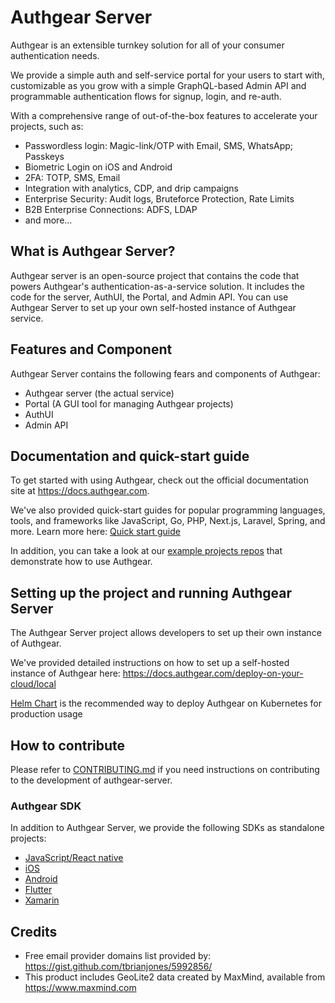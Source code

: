 # Authgear Server
Authgear is an extensible turnkey solution for all of your consumer authentication needs.

We provide a simple auth and self-service portal for your users to start with, customizable as you grow with a simple GraphQL-based Admin API and programmable authentication flows for signup, login, and re-auth.

With a comprehensive range of out-of-the-box features to accelerate your projects, such as:

- Passwordless login: Magic-link/OTP with Email, SMS, WhatsApp; Passkeys
- Biometric Login on iOS and Android
- 2FA: TOTP, SMS, Email
- Integration with analytics, CDP, and drip campaigns
- Enterprise Security: Audit logs, Bruteforce Protection, Rate Limits
- B2B Enterprise Connections: ADFS, LDAP
- and more...

## What is Authgear Server?
Authgear server is an open-source project that contains the code that powers Authgear's authentication-as-a-service solution. It includes the code for the server, AuthUI, the Portal, and Admin API. You can use Authgear Server to set up your own self-hosted instance of Authgear service.

## Features and Component
Authgear Server contains the following fears and components of Authgear:
- Authgear server (the actual service)
- Portal (A GUI tool for managing Authgear projects)
- AuthUI
- Admin API

## Documentation and quick-start guide
To get started with using Authgear, check out the official documentation site at https://docs.authgear.com.

We've also provided quick-start guides for popular programming languages, tools, and frameworks like JavaScript, Go, PHP, Next.js, Laravel, Spring, and more. Learn more here: [Quick start guide](https://docs.authgear.com/get-started/start-building)

In addition, you can take a look at our [example projects repos](https://github.com/orgs/authgear/repositories?language=&q=example&sort=&type=all) that demonstrate how to use Authgear.

## Setting up the project and running Authgear Server
The Authgear Server project allows developers to set up their own instance of Authgear.

We've provided detailed instructions on how to set up a self-hosted instance of Authgear here: https://docs.authgear.com/deploy-on-your-cloud/local

[Helm Chart](https://docs.authgear.com/deploy-on-your-cloud/helm) is the recommended way to deploy Authgear on Kubernetes for production usage

## How to contribute
Please refer to [CONTRIBUTING.md](https://github.com/authgear/authgear-server/blob/main/CONTRIBUTING.md) if you need instructions on contributing to the development of authgear-server.

### Authgear SDK
In addition to Authgear Server, we provide the following SDKs as standalone projects:

- [JavaScript/React native](https://github.com/authgear/authgear-sdk-js)
- [iOS](https://github.com/authgear/authgear-sdk-ios)
- [Android](https://github.com/authgear/authgear-sdk-android)
- [Flutter](https://github.com/authgear/authgear-sdk-flutter)
- [Xamarin](https://github.com/authgear/authgear-sdk-xamarin)


## Credits

- Free email provider domains list provided by: https://gist.github.com/tbrianjones/5992856/
- This product includes GeoLite2 data created by MaxMind, available from https://www.maxmind.com

